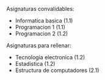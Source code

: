 

Asignaturas convalidables: 
- Informatica basica (1.1)
- Programacion 1 (1.1)
- Programacion 2 (1.2)


Asignaturas para rellenar: 
- Tecnologia electronica (1.2)
- Estadistica (1.2)
- Estructura de computadores (2.1)